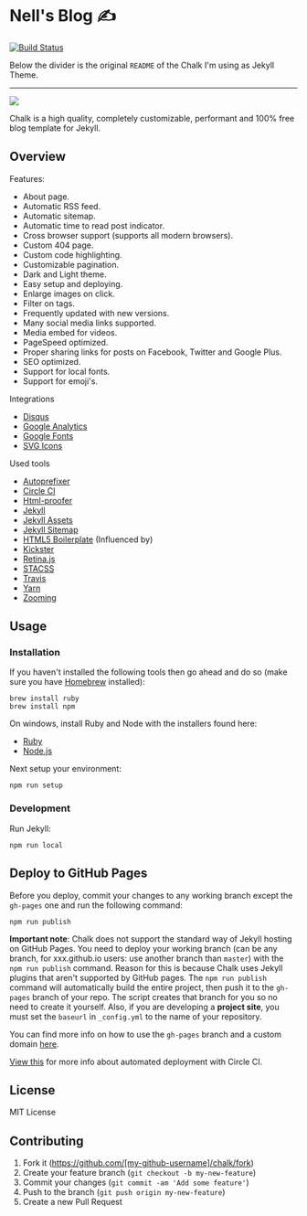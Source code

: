# Nell's Blog ✍️

[![Build Status](https://travis-ci.org/xxxnell/blog.svg?branch=master)](https://travis-ci.org/xxxnell/blog)

Below the divider is the original `README` of the Chalk I'm using as Jekyll Theme.

---

![](_assets/images/documentation/chalk-intro@2x.png)

Chalk is a high quality, completely customizable, performant and 100% free blog template for Jekyll.

## Overview

Features:
  - About page.
  - Automatic RSS feed.
  - Automatic sitemap.
  - Automatic time to read post indicator.
  - Cross browser support (supports all modern browsers).
  - Custom 404 page.
  - Custom code highlighting.
  - Customizable pagination.
  - Dark and Light theme.
  - Easy setup and deploying.
  - Enlarge images on click.
  - Filter on tags.
  - Frequently updated with new versions.
  - Many social media links supported.
  - Media embed for videos.
  - PageSpeed optimized.
  - Proper sharing links for posts on Facebook, Twitter and Google Plus.
  - SEO optimized.
  - Support for local fonts.
  - Support for emoji's.

Integrations
  - [Disqus](https://disqus.com/)
  - [Google Analytics](https://analytics.google.com/analytics/web/)
  - [Google Fonts](https://fonts.google.com/)
  - [SVG Icons](https://icomoon.io/)

Used tools
  - [Autoprefixer](https://github.com/postcss/autoprefixer)
  - [Circle CI](https://circleci.com/)
  - [Html-proofer](https://github.com/gjtorikian/html-proofer)
  - [Jekyll](https://jekyllrb.com/)
  - [Jekyll Assets](https://github.com/jekyll/jekyll-assets)
  - [Jekyll Sitemap](https://github.com/jekyll/jekyll-sitemap)
  - [HTML5 Boilerplate](https://html5boilerplate.com/) (Influenced by)
  - [Kickster](https://kickster.nielsenramon.com/)
  - [Retina.js](https://imulus.github.io/retinajs/)
  - [STACSS](https://stacss.nielsenramon.com/)
  - [Travis](https://travis-ci.org/)
  - [Yarn](https://yarnpkg.com)
  - [Zooming](https://github.com/kingdido999/zooming/)

## Usage

### Installation

If you haven't installed the following tools then go ahead and do so (make sure you have [Homebrew](https://brew.sh/) installed):

    brew install ruby
    brew install npm

On windows, install Ruby and Node with the installers found here:

  - [Ruby](https://rubyinstaller.org/)
  - [Node.js](https://nodejs.org/en/download/)

Next setup your environment:

    npm run setup

### Development

Run Jekyll:

    npm run local

## Deploy to GitHub Pages

Before you deploy, commit your changes to any working branch except the `gh-pages` one and run the following command:

    npm run publish

**Important note**: Chalk does not support the standard way of Jekyll hosting on GitHub Pages. You need to deploy your working branch (can be any branch, for xxx.github.io users: use another branch than `master`) with the `npm run publish` command. Reason for this is because Chalk uses Jekyll plugins that aren't supported by GitHub pages. The `npm run publish` command will automatically build the entire project, then push it to the `gh-pages` branch of your repo. The script creates that branch for you so no need to create it yourself. Also, if you are developing a **project site**, you must set the `baseurl` in `_config.yml` to the name of your repository.

You can find more info on how to use the `gh-pages` branch and a custom domain [here](https://help.github.com/articles/quick-start-setting-up-a-custom-domain/).

[View this](https://github.com/nielsenramon/kickster#automated-deployment-with-circle-ci) for more info about automated deployment with Circle CI.

## License

MIT License

## Contributing

1. Fork it (https://github.com/[my-github-username]/chalk/fork)
2. Create your feature branch (`git checkout -b my-new-feature`)
3. Commit your changes (`git commit -am 'Add some feature'`)
4. Push to the branch (`git push origin my-new-feature`)
5. Create a new Pull Request
